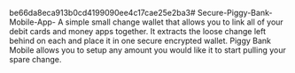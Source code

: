be66da8eca913b0cd4199090ee4c17cae25e2ba3# Secure-Piggy-Bank-Mobile-App-
A simple small change wallet that allows you to link all of your debit cards and money apps together. It extracts the loose change left behind on each and place it in one secure encrypted wallet. Piggy Bank Mobile allows you to setup any amount you would like it to start pulling your spare change. 
